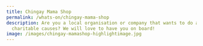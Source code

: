 ```yaml
---
title: Chingay Mama Shop
permalink: /whats-on/chingay-mama-shop
description: Are you a local organisation or company that wants to do a part for
  charitable causes? We will love to have you on board!
image: /images/chingay-mamashop-highlightimage.jpg
---
```




